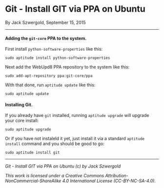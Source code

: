 # Git - Install GIT via PPA on Ubuntu

By Jack Szwergold, September 15, 2015

***

#### Adding the `git-core` PPA to the system.

First install `python-software-properties` like this:

    sudo aptitude install python-software-properties

Next add the WebUpd8 PPA repository to the system like this:

    sudo add-apt-repository ppa:git-core/ppa

With that done, run `aptitude update` like this:

    sudo aptitude update

#### Installing Git.

If you already have `git` installed, running `aptitude upgrade` will upgrade your core install:

    sudo aptitude upgrade

Or if you have not instaleld it yet, just install it via a standard `aptitude install` command and you should be good to go:

    sudo aptitude install git

***

*Git - Install GIT via PPA on Ubuntu (c) by Jack Szwergold*

*This work is licensed under a Creative Commons Attribution-NonCommercial-ShareAlike 4.0 International License (CC-BY-NC-SA-4.0).*
